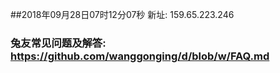 ##2018年09月28日07时12分07秒 新址: 159.65.223.246
### 兔友常见问题及解答: https://github.com/wanggonging/d/blob/w/FAQ.md
